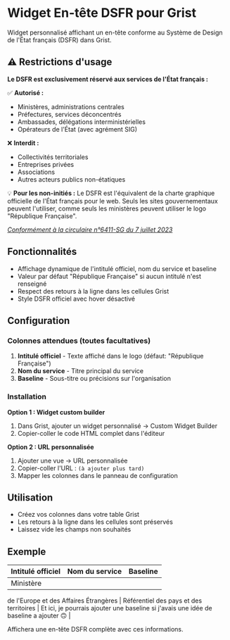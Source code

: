 # Widget En-tête DSFR pour Grist

Widget personnalisé affichant un en-tête conforme au Système de Design de l'État français (DSFR) dans Grist.

## ⚠️ Restrictions d'usage

**Le DSFR est exclusivement réservé aux services de l'État français :**

✅ **Autorisé :**

- Ministères, administrations centrales
- Préfectures, services déconcentrés  
- Ambassades, délégations interministérielles
- Opérateurs de l'État (avec agrément SIG)

❌ **Interdit :**

- Collectivités territoriales
- Entreprises privées
- Associations
- Autres acteurs publics non-étatiques

💡 **Pour les non-initiés :** Le DSFR est l'équivalent de la charte graphique officielle de l'État français pour le web. Seuls les sites gouvernementaux peuvent l'utiliser, comme seuls les ministères peuvent utiliser le logo "République Française".

*[Conformément à la circulaire n°6411-SG du 7 juillet 2023](https://www.systeme-de-design.gouv.fr/version-courante/fr/premiers-pas/perimetre-d-application)*

## Fonctionnalités

- Affichage dynamique de l'intitulé officiel, nom du service et baseline
- Valeur par défaut "République Française" si aucun intitulé n'est renseigné
- Respect des retours à la ligne dans les cellules Grist
- Style DSFR officiel avec hover désactivé

## Configuration

### Colonnes attendues (toutes facultatives)

1. **Intitulé officiel** - Texte affiché dans le logo (défaut: "République Française")
2. **Nom du service** - Titre principal du service
3. **Baseline** - Sous-titre ou précisions sur l'organisation

### Installation

**Option 1 : Widget custom builder**

1. Dans Grist, ajouter un widget personnalisé → Custom Widget Builder
2. Copier-coller le code HTML complet dans l'éditeur

**Option 2 : URL personnalisée**

1. Ajouter une vue → URL personnalisée
2. Copier-coller l'URL : `(à ajouter plus tard)`
3. Mapper les colonnes dans le panneau de configuration

## Utilisation

- Créez vos colonnes dans votre table Grist
- Les retours à la ligne dans les cellules sont préservés
- Laissez vide les champs non souhaités

## Exemple

| Intitulé officiel | Nom du service | Baseline |
|-------------------|----------------|----------|
| Ministère
de l'Europe
et des Affaires
Étrangères | Référentiel des pays et des territoires | Et ici, je pourrais ajouter une baseline si j'avais une idée de baseline a ajouter 🙃 |

Affichera une en-tête DSFR complète avec ces informations.
